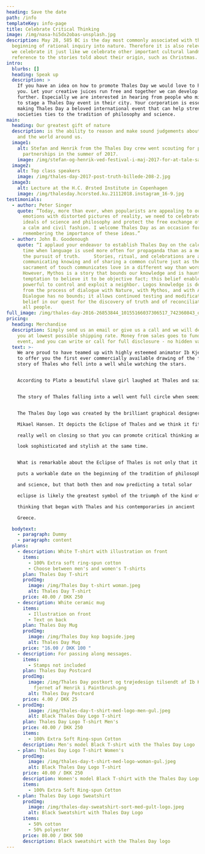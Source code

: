 ```yaml
---
heading: Save the date
path: /info
templateKey: info-page
title: Celebrate Critical Thinking
image: /img/nasa-hi5dx2obas-unsplash.jpg
description: May 28, 585 BC is the day most commonly associated with the
  beginning of rational inquiry into nature. Therefore it is also relevant that
  we celebrate it just like we celebrate other important cultural landmarks with
  reference to the stories told about their origin, such as Christmas.
intro:
  blurbs: []
  heading: Speak up
  description: >
    If you have an idea on how to promote Thales Day we would love to hear from
    you. Let your creative juices run free and together we can develop the event
    further. Especially we are interested in hearing from people who might like
    to stage a Thales Day event in their city. Your corporation is essential to
    making Thales Day a beloved international event that can help strengthen
    societies ties to the tradition of philosophy and science.
main:
  heading: Our greatest gift of nature
  description: is the ability to reason and make sound judgements about ourselves
    and the world around us.
  image1:
    alt: Stefan and Henrik from the Thales Day crew went scouting for potential
      partnerships in the summer of 2017.
    image: /img/stefan-og-henrik-ved-festival-i-maj-2017-for-at-tale-samarbjede-received_10158909195540093.jpeg
  image2:
    alt: Top class speakers
    image: /img/thales-day-2017-post-truth-billede-208-2.jpg
  image3:
    alt: Lecture at the H.C. Ørsted Institute in Copenhagen
    image: /img/thalesday.hcorsted.ku.21112018.instagram_16-9.jpg
testimonials:
  - author: Peter Singer
    quote: ”Today, more than ever, when popularists are appealing to our baser
      emotions with distorted pictures of reality, we need to celebrate the
      ideals of science and philosophy and protect the free exchange of ideas in
      a calm and civil fashion. I welcome Thales Day as an occasion for
      remembering the importance of these ideas.”
  - author: John B. Goodenough
    quote: “I applaud your endeavor to establish Thales Day on the calendar at a
      time when language is used more often for propaganda than as a medium for
      the pursuit of truth.     Stories, ritual, and celebrations are a way of
      communicating knowing and of sharing a common culture just as the
      sacrament of touch communicates love in a different way than words.
      However, Mythos is a story that bounds our knowledge and is haunted by its
      temptation to believe it to be objective fact; this belief enables the
      powerful to control and exploit a neighbor. Logos knowledge is derived
      from the process of dialogue with Nature, with Mythos, and with Adversary.
      Dialogue has no bounds; it allows continued testing and modification of
      belief in our quest for the discovery of truth and of reconciliation with
      all people.
full_image: /img/thales-day-2016-26853844_10155166037306517_742360843_o.jpg
pricing:
  heading: Merchandise
  description: Simply send us an email or give us a call and we will deliver to
    you at lowest possible shipping rate. Money from sales goes to funding the
    event, and you can write or call for full disclosure - no hidden variables.
  text: >-
    We are proud to have teamed up with highly esteemed animator Ib Kjeldsmark
    to offer you the first ever commercially available drawing of the famous
    story of Thales who fell into a well while watching the stars.


    According to Plato a beautiful slave girl laughed at Thales and said, "You are so occupied with what is going on in the sky that you cannot see what is at your feet." Can you spot her in Kjeldsmark's original design?   


    The story of Thales falling into a well went full circle when seemingly retold in a famous quote by the most famous scientist of the 21st century, Steven Hawking. He reminds us to, "Look up at the stars and not down at your feet. Try to make sense of what you see, and wonder about what makes the universe exist. Be curious." 


    The Thales Day logo was created by the brilliant graphical designer

    Mikael Hansen. It depicts the Eclipse of Thales and we think it fits

    really well on closing so that you can promote critical thinking and

    look sophisticated and stylish at the same time.


    What is remarkable about the Eclipse of Thales is not only that it

    puts a workable date on the beginning of the tradition of philosophy

    and science, but that both then and now predicting a total solar

    eclipse is likely the greatest symbol of the triumph of the kind of

    thinking that began with Thales and his contemporaries in ancient

    Greece.

  bodytext:
    - paragraph: Dummy
    - paragraph: content
  plans:
    - description: White T-shirt with illustration on front
      items:
        - 100% Extra soft ring-spun cotton
        - Choose between men's and women's T-shirts
      plan: Thales Day T-shirt
      prodImg:
        image: /img/Thales Day t-shirt woman.jpeg
        alt: Thales Day T-shirt
      price: 40.00 / DKK 250
    - description: White ceramic mug
      items:
        - Illustration on front
        - Text on back
      plan: Thales Day Mug
      prodImg:
        image: /img/Thales Day kop bagside.jpeg
        alt: Thales Day Mug
      price: "16.00 / DKK 100 "
    - description: For passing along messages.
      items:
        - Stamps not included
      plan: Thales Day Postcard
      prodImg:
        image: /img/Thales Day postkort og trøjedesign tilsendt af Ib Kjeldsmark Årstal
          fjernet af Henrik i Paintbrush.png
        alt: Thales Day Postcard
      price: 4.00 / DKK 25
    - prodImg:
        image: /img/thales-day-t-shirt-med-logo-men-gul.jpeg
        alt: Black Thales Day Logo T-shirt
      plan: Thales Day Logo T-shirt Men's
      price: 40.00 / DKK 250
      items:
        - 100% Extra Soft Ring-spun Cotton
      description: Men's model Black T-shirt with the Thales Day Logo
    - plan: Thales Day Logo T-shirt Women's
      prodImg:
        image: /img/thales-day-t-shirt-med-logo-woman-gul.jpeg
        alt: Black Thales Day Logo T-shirt
      price: 40.00 / DKK 250
      description: Women's model Black T-shirt with the Thales Day Logo
      items:
        - 100% Extra Soft Ring-spun Cotton
    - plan: Thales Day Logo Sweatshirt
      prodImg:
        image: /img/thales-day-sweatshirt-sort-med-gult-logo.jpeg
        alt: Black Sweatshirt with Thales Day Logo
      items:
        - 50% cotton
        - 50% polyester
      price: 80.00 / DKK 500
      description: Black sweatshirt with the Thales Day logo
---
```


